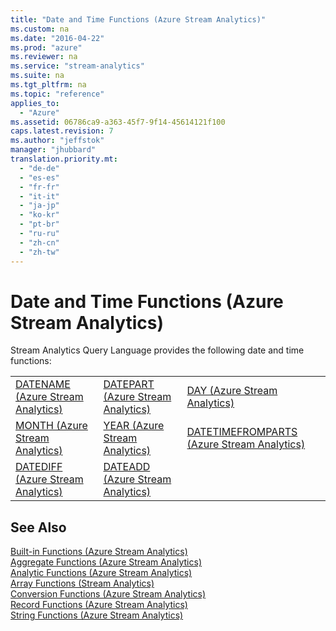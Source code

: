 ```yaml
---
title: "Date and Time Functions (Azure Stream Analytics)"
ms.custom: na
ms.date: "2016-04-22"
ms.prod: "azure"
ms.reviewer: na
ms.service: "stream-analytics"
ms.suite: na
ms.tgt_pltfrm: na
ms.topic: "reference"
applies_to: 
  - "Azure"
ms.assetid: 06786ca9-a363-45f7-9f14-45614121f100
caps.latest.revision: 7
ms.author: "jeffstok"
manager: "jhubbard"
translation.priority.mt: 
  - "de-de"
  - "es-es"
  - "fr-fr"
  - "it-it"
  - "ja-jp"
  - "ko-kr"
  - "pt-br"
  - "ru-ru"
  - "zh-cn"
  - "zh-tw"
---
```

# Date and Time Functions (Azure Stream Analytics)
  Stream Analytics Query Language provides the following date and time functions:  
  
||||  
|-|-|-|  
|[DATENAME &#40;Azure Stream Analytics&#41;](../streamAnalyticsQueryLanguage/datename--azure-stream-analytics-.md)|[DATEPART &#40;Azure Stream Analytics&#41;](../streamAnalyticsQueryLanguage/datepart--azure-stream-analytics-.md)|[DAY &#40;Azure Stream Analytics&#41;](../streamAnalyticsQueryLanguage/day--azure-stream-analytics-.md)|  
|[MONTH &#40;Azure Stream Analytics&#41;](../streamAnalyticsQueryLanguage/month--azure-stream-analytics-.md)|[YEAR &#40;Azure Stream Analytics&#41;](../streamAnalyticsQueryLanguage/year--azure-stream-analytics-.md)|[DATETIMEFROMPARTS &#40;Azure Stream Analytics&#41;](../streamAnalyticsQueryLanguage/datetimefromparts--azure-stream-analytics-.md)|  
|[DATEDIFF &#40;Azure Stream Analytics&#41;](../streamAnalyticsQueryLanguage/datediff--azure-stream-analytics-.md)|[DATEADD &#40;Azure Stream Analytics&#41;](../streamAnalyticsQueryLanguage/dateadd--azure-stream-analytics-.md)||  
  
## See Also  
 [Built-in Functions &#40;Azure Stream Analytics&#41;](../streamAnalyticsQueryLanguage/built-in-functions--azure-stream-analytics-.md)   
 [Aggregate Functions &#40;Azure Stream Analytics&#41;](../streamAnalyticsQueryLanguage/aggregate-functions--azure-stream-analytics-.md)   
 [Analytic Functions &#40;Azure Stream Analytics&#41;](../streamAnalyticsQueryLanguage/analytic-functions--azure-stream-analytics-.md)   
 [Array Functions &#40;Stream Analytics&#41;](../streamAnalyticsQueryLanguage/array-functions--stream-analytics-.md)   
 [Conversion Functions &#40;Azure Stream Analytics&#41;](../streamAnalyticsQueryLanguage/conversion-functions--azure-stream-analytics-.md)   
 [Record Functions &#40;Azure Stream Analytics&#41;](../streamAnalyticsQueryLanguage/record-functions--azure-stream-analytics-.md)   
 [String Functions &#40;Azure Stream Analytics&#41;](../streamAnalyticsQueryLanguage/string-functions--azure-stream-analytics-.md)  
  
  
